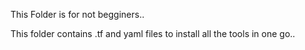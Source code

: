 This Folder is for not begginers.. 

This folder contains .tf and yaml files to install all the tools in one go..
